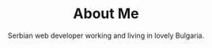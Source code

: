 ---
title: About Me
subtitle: Serbian web developer working and living in lovely Bulgaria.
image: /about.jpg

text_blocks: 
blocks: 
  Who Am I: 
    title: Ivan Milinčić
    text:  I'm Serbian, living and working from Bulgaria. I'm very passionate about web and tech in general. I'm in tech for a long time, in different shapes and forms, but found my self in web development, and that is what i really love and enjoy doing.
  Education: 
    title: Bachelor's degree, Information Technology
    text: "Education area: Information Technology <br /> Study program: Computing and Informatics <br /> Education title: IT engineer"
  Work Expiriance: 
    title: Expirianced Web Developer
    text: Almost 10 years expiriance in web development. Was working on all kind of projects, from brochure type websites, to ecommerce and directory/classifieds types of projects. <br /> I have a lot of expiriance working with ProcessWire CMS/CMF, building content structures, front-end, modules, custom admin pages etc...
  Tech: 
    title: Front-end & ProcessWire Developer
    text: I have preference for front-end development and php based ProcessWire CMS, with uikit framework and vanilla JavaScript, sometimes mixed with vue and nuxt.js. <br /> Also using JAMStack, github and netlify to build super fast static websites.
---